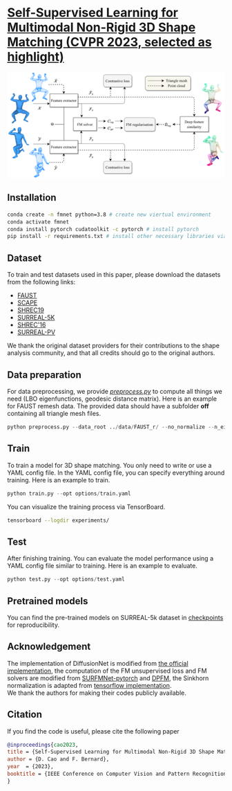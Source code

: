# [Self-Supervised Learning for Multimodal Non-Rigid 3D Shape Matching (CVPR 2023, selected as highlight)](https://arxiv.org/abs/2303.10971)
![img](figures/framework.png)

## Installation
```bash 
conda create -n fmnet python=3.8 # create new viertual environment
conda activate fmnet
conda install pytorch cudatoolkit -c pytorch # install pytorch
pip install -r requirements.txt # install other necessary libraries via pip
```

## Dataset
To train and test datasets used in this paper, please download the datasets from the following links:

- [FAUST](https://drive.google.com/file/d/1RmFxmQlwfNMLwxIUvbDp8xI80fARg1dN/view?usp=share_link)
- [SCAPE](https://drive.google.com/file/d/1ZPrJ7h6B16-LPXw0UVLTMFYXk9qPG9rE/view?usp=share_link)
- [SHREC19](https://drive.google.com/file/d/1phU6xyxm5fIda5dbclH_c44Rm-6WfTug/view?usp=share_link)
- [SURREAL-5K](https://drive.google.com/file/d/1D_FHv7UHHbcXquCR-BYs1w5PJiwtqgkY/view?usp=share_link)
- [SHREC'16](https://github.com/pvnieo/cp2p-pfarm-benchmark)
- [SURREAL-PV](https://drive.google.com/file/d/1SZoQFwwEjib8KO3otDmpDI_hSV7C_9Ib/view?usp=sharing)

We thank the original dataset providers for their contributions to the shape analysis community, and that all credits should go to the original authors.

## Data preparation
For data preprocessing, we provide *[preprocess.py](preprocess.py)* to compute all things we need (LBO eigenfunctions, geodesic distance matrix).
Here is an example for FAUST remesh data. The provided data should have a subfolder **off** containing all triangle mesh files.
```python
python preprocess.py --data_root ../data/FAUST_r/ --no_normalize --n_eig 128
```

## Train
To train a model for 3D shape matching. You only need to write or use a YAML config file. 
In the YAML config file, you can specify everything around training. 
Here is an example to train.
```python
python train.py --opt options/train.yaml 
```
You can visualize the training process via TensorBoard.
```bash
tensorboard --logdir experiments/
```

## Test
After finishing training. You can evaluate the model performance using a YAML config file similar to training.
Here is an example to evaluate.
```python
python test.py --opt options/test.yaml 
```

## Pretrained models
You can find the pre-trained models on SURREAL-5k dataset in [checkpoints](checkpoints) for reproducibility.

## Acknowledgement
The implementation of DiffusionNet is modified from [the official implementation](https://github.com/nmwsharp/diffusion-net), 
the computation of the FM unsupervised loss and FM solvers are modified from [SURFMNet-pytorch](https://github.com/pvnieo/SURFMNet-pytorch)
and [DPFM](https://github.com/pvnieo/DPFM), the Sinkhorn normalization is adapted from [tensorflow implementation](https://github.com/google/gumbel_sinkhorn).  
We thank the authors for making their codes publicly available.

## Citation
If you find the code is useful, please cite the following paper
```bibtex
@inproceedings{cao2023,
title = {Self-Supervised Learning for Multimodal Non-Rigid 3D Shape Matching},
author = {D. Cao and F. Bernard},
year  = {2023},
booktitle = {IEEE Conference on Computer Vision and Pattern Recognition (CVPR)}
}
